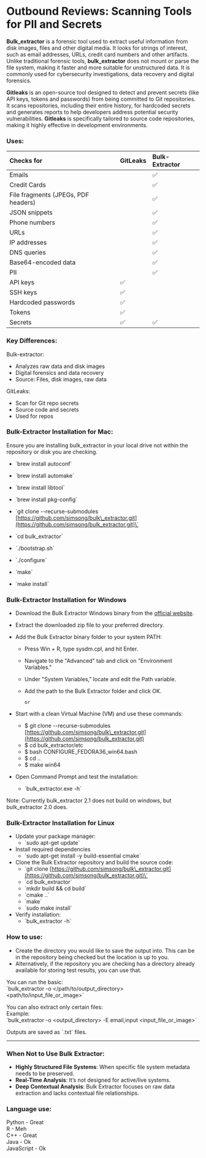 # **Outbound Reviews: Scanning Tools for PII and Secrets**

**Bulk\_extractor** is a forensic tool used to extract useful information from disk images, files and other digital media. It looks for strings of interest, such as email addresses, URLs, credit card numbers and other artifacts. Unlike traditional forensic tools, **bulk\_extractor** does not mount or parse the file system, making it faster and more suitable for unstructured data. It is commonly used for cybersecurity investigations, data recovery and digital forensics. 

**Gitleaks** is an open-source tool designed to detect and prevent secrets (like API keys, tokens and passwords) from being committed to Git repositories. It scans repositories, including their entire history, for hardcoded secrets and generates reports to help developers address potential security vulnerabilities. **Gitleaks** is specifically tailored to source code repositories, making it highly effective in development environments.

### **Uses:**

| Checks for | GitLeaks | Bulk-Extractor |
| :---- | :---- | :---- |
| Emails |  | ✅ |
| Credit Cards |  | ✅ |
| File fragments (JPEGs, PDF headers) |  | ✅ |
| JSON snippets |  | ✅ |
| Phone numbers |  | ✅ |
| URLs |  | ✅ |
| IP addresses |  | ✅ |
| DNS queries |  | ✅ |
| Base64-encoded data |  | ✅ |
| PII |  | ✅ |
| API keys | ✅ |  |
| SSH keys | ✅ |  |
| Hardcoded passwords | ✅ |  |
| Tokens | ✅ |  |
| Secrets | ✅ | ✅ |

### **Key Differences:**

Bulk-extractor:

* Analyzes raw data and disk images  
* Digital forensics and data recovery  
* Source: Files, disk images, raw data

GitLeaks:

* Scan for Git repo secrets  
* Source code and secrets  
* Used for repos

### **Bulk-Extractor Installation for Mac:**

Ensure you are installing bulk\_extractor in your local drive not within the repository or disk you are checking.

* \`brew install autoconf\`  
* \`brew install automake\`  
* \`brew install libtool\`  
* \`brew install pkg-config\`

* \`git clone \--recurse-submodules [https://github.com/simsong/bulk\_extractor.git](https://github.com/simsong/bulk_extractor.git)\`

* \`cd bulk\_extractor\`

* \`./bootstrap.sh\`  
* \`./configure\`  
* \`make\`  
* \`make install\`

### **Bulk-Extractor Installation for Windows**

* Download the Bulk Extractor Windows binary from the [official website](https://github.com/simsong/bulk_extractor).  
* Extract the downloaded zip file to your preferred directory.  
* Add the Bulk Extractor binary folder to your system PATH:  
  * Press Win \+ R, type sysdm.cpl, and hit Enter.  
  * Navigate to the "Advanced" tab and click on "Environment Variables."  
  * Under "System Variables," locate and edit the Path variable.  
  * Add the path to the Bulk Extractor folder and click OK.

		or

* Start with a clean Virtual Machine (VM) and use these commands:  
  * $ git clone \--recurse-submodules [https://github.com/simsong/bulk\_extractor.git](https://github.com/simsong/bulk_extractor.git)  
  * $ cd bulk\_extractor/etc  
  * $ bash CONFIGURE\_FEDORA36\_win64.bash  
  * $ cd ..  
  * $ make win64

* Open Command Prompt and test the installation:  
  * \`bulk\_extractor.exe \-h\`

Note: Currently bulk\_extractor 2.1 does not build on windows, but bulk\_extractor 2.0 does.

### **Bulk-Extractor Installation for Linux**

* Update your package manager:  
  * \`sudo apt-get update\`  
* Install required dependencies  
  * \`sudo apt-get install \-y build-essential cmake\`  
* Clone the Bulk Extractor repository and build the source code:  
  * \`git clone [https://github.com/simsong/bulk\_extractor.git](https://github.com/simsong/bulk_extractor.git)\`  
  * \`cd bulk\_extractor\`  
  * \`mkdir build && cd build\`  
  * \`cmake ..\`  
  * \`make\`  
  * \`sudo make install\`  
* Verify installation:  
  * \`bulk\_extractor \-h\`

### **How to use:**

* Create the directory you would like to save the output into. This can be in the repository being checked but the location is up to you.  
* Alternatively, if the repository you are checking has a directory already available for storing test results, you can use that.

You can run the basic:   
\`bulk\_extractor \-o \</path/to/output\_directory\> \<path/to/input\_file\_or\_image\>\`

You can also extract only certain files:  
Example:  
\`bulk\_extractor \-o \<output\_directory\> \-E email,input \<input\_file\_or\_image\>\`

Outputs are saved as \`.txt\` files.

---

### **When Not to Use Bulk Extractor:**

* **Highly Structured File Systems**: When specific file system metadata needs to be preserved.  
* **Real-Time Analysis**: It’s not designed for active/live systems.  
* **Deep Contextual Analysis**: Bulk Extractor focuses on raw data extraction and lacks contextual file relationships.

### **Language use:**

Python \- Great  
R \- Meh  
C++ \- Great  
Java \- Ok  
JavaScript \- Ok  
